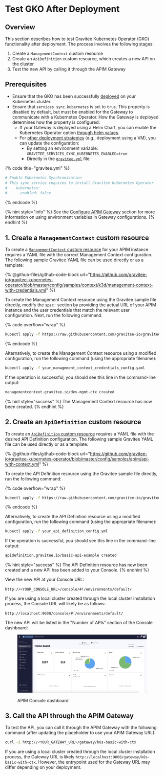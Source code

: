 # Test GKO After Deployment

## Overview

This section describes how to test Gravitee Kubernetes Operator (GKO) functionality after deployment. The process involves the following stages:

1. Create a `ManagementContext` custom resource
2. Create an `ApiDefinition` custom resource, which creates a new API on the cluster
3. Test the new API by calling it through the APIM Gateway

## Prerequisites

* Ensure that the GKO has been successfully [deployed](../../getting-started/install-and-upgrade-guides/install-on-kubernetes/architecture-overview.md) on your Kubernetes cluster.
* Ensure that `services.sync.kubernetes` is set to `true`. This property is disabled by default, but must be enabled for the Gateway to communicate with a Kubernetes Operator. How the Gateway is deployed determines how the property is configured:
  * If your Gateway is deployed using a Helm Chart, you can enable the Kubernetes Operator option [through helm values](../../getting-started/install-and-upgrade-guides/install-on-kubernetes/apim-helm-install-and-configuration.md#gravitee-gateway).
  * For [other deployment strategies](../../getting-started/install-and-upgrade-guides/) (e.g., deployment using a VM), you can update the configuration:
    * By setting an environment variable: `GRAVITEE_SERVICES_SYNC_KUBERNETES_ENABLED=true`
    * Directly in the [`gravitee.yml`](https://github.com/gravitee-io/gravitee-api-management/blob/master/gravitee-apim-gateway/gravitee-apim-gateway-standalone/gravitee-apim-gateway-standalone-distribution/src/main/resources/config/gravitee.yml#L264) file:

{% code title="gravitee.yml" %}
```yaml
# Enable Kubernetes Synchronization
# This sync service requires to install Gravitee Kubernetes Operator
#    kubernetes:
#      enabled: false
```
{% endcode %}

{% hint style="info" %}
See the [Configure APIM Gateway](../../getting-started/configuration/the-gravitee-api-gateway/) section for more information on using environment variables in Gateway configurations.
{% endhint %}

## 1. Create a `ManagementContext` custom resource

To create a [`ManagementContext` custom resource](custom-resource-definitions/managementcontext.md) for your APIM instance requires a YAML file with the correct Management Context configuration. The following sample Gravitee YAML file can be used directly or as a template:

{% @github-files/github-code-block url="https://github.com/gravitee-io/gravitee-kubernetes-operator/blob/master/config/samples/context/k3d/management-context-with-credentials.yml" %}

To create the Management Context resource using the Gravitee sample file directly, modify the `spec:` section by providing the actual URL of your APIM instance and the user credentials that match the relevant user configuration. Next, run the following command:

{% code overflow="wrap" %}
```sh
kubectl apply -f https://raw.githubusercontent.com/gravitee-io/gravitee-kubernetes-operator/master/config/samples/context/k3d/management-context-with-credentials.yml
```
{% endcode %}

Alternatively, to create the Management Context resource using a modified configuration, run the following command (using the appropriate filename):

```sh
kubectl apply -f your_management_context_credentials_config.yaml
```

If the operation is successful, you should see this line in the command-line output:

```sh
managementcontext.gravitee.io/dev-mgmt-ctx created
```

{% hint style="success" %}
The Management Context resource has now been created.
{% endhint %}

## 2. Create an `ApiDefinition` custom resource

To create an [`ApiDefinition` custom resource](custom-resource-definitions/apidefinition.md) requires a YAML file with the desired API Definition configuration. The following sample Gravitee YAML file can be used directly or as a template:

{% @github-files/github-code-block url="https://github.com/gravitee-io/gravitee-kubernetes-operator/blob/master/config/samples/apim/api-with-context.yml" %}

To create the API Definition resource using the Gravitee sample file directly, run the following command:

{% code overflow="wrap" %}
```sh
kubectl apply -f https://raw.githubusercontent.com/gravitee-io/gravitee-kubernetes-operator/master/config/samples/apim/api-with-context.yml
```
{% endcode %}

Alternatively, to create the API Definition resource using a modified configuration, run the following command (using the appropriate filename):

```sh
kubectl apply -f your_api_definition_config.yml
```

If the operation is successful, you should see this line in the command-line output:

```sh
apidefinition.gravitee.io/basic-api-example created
```

{% hint style="success" %}
The API Definition resource has now been created and a new API has been added to your Console.
{% endhint %}

View the new API at your Console URL:

`http://<YOUR_CONSOLE_URL>/console/#!/environments/default/`

If you are using a local cluster created through the local cluster installation process, the Console URL will likely be as follows:

`http://localhost:9000/console/#!/environments/default/`

The new API will be listed in the "Number of APIs" section of the Console dashboard:

<figure><img src="../../.gitbook/assets/Screenshot 2023-07-06 at 9.19.26 PM.png" alt=""><figcaption><p>APIM Console dashboard</p></figcaption></figure>

## 3. Call the API through the APIM Gateway

To test the API, you can call it through the APIM Gateway with the following command (after updating the placeholder to use your APIM Gateway URL):

```sh
curl -i http://<YOUR_GATEWAY_URL>/gateway/k8s-basic-with-ctx
```

If you are using a local cluster created through the local cluster installation process, the Gateway URL is likely `http://localhost:9000/gateway/k8s-basic-with-ctx`. However, the entrypoint used for the Gateway URL may differ depending on your deployment.
